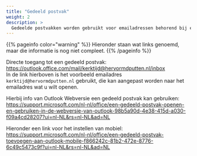 ```yaml
---
title: "Gedeeld postvak"
weight: 2
description: >
  Gedeelde postvakken worden gebruikt voor emailadressen behorend bij een functie.
---
```


{{% pageinfo color="warning" %}}
Hieronder staan wat links genoemd, maar die informatie is nog niet compleet.
{{% /pageinfo %}}



Directe toegang tot een gedeeld postvak:    
https://outlook.office.com/mail/kerktijd@hervormdputten.nl/inbox   
In de link hierboven is het voorbeeld emailadres `kerktijd@hervormdputten.nl` gebruikt, 
die kan aangepast worden naar het emailadres wat u wilt openen.
   



Hierbij info van Outlook Webversie een gedeeld postvak kan gebruiken:   
https://support.microsoft.com/nl-nl/office/een-gedeeld-postvak-openen-en-gebruiken-in-de-webversie-van-outlook-98b5a90d-4e38-415d-a030-f09a4cd28207?ui=nl-NL&rs=nl-NL&ad=NL

Hieronder een link voor het instellen van mobiel:    
https://support.microsoft.com/nl-nl/office/een-gedeeld-postvak-toevoegen-aan-outlook-mobile-f866242c-81b2-472e-8776-6c49c5473c9f?ui=nl-NL&rs=nl-NL&ad=NL 


      